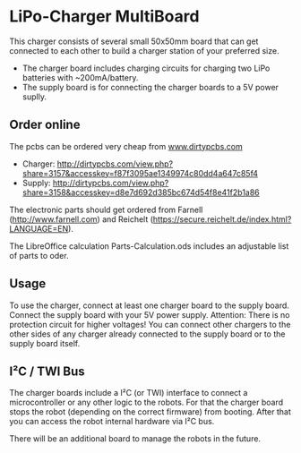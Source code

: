LiPo-Charger MultiBoard
=======================
This charger consists of several small 50x50mm board that can get connected to each other to build a charger station of your preferred size.
* The charger board includes charging circuits for charging two LiPo batteries with ~200mA/battery.
* The supply board is for connecting the charger boards to a 5V power suplly.

Order online
------------
The pcbs can be ordered very cheap from www.dirtypcbs.com
* Charger: http://dirtypcbs.com/view.php?share=3157&accesskey=f87f3095ae1349974c80dd4a647c85f4
* Supply: http://dirtypcbs.com/view.php?share=3158&accesskey=d8e7d692d385bc674d54f8e41f2b1a86

The electronic parts should get ordered from Farnell (http://www.farnell.com) and Reichelt (https://secure.reichelt.de/index.html?LANGUAGE=EN).

The LibreOffice calculation Parts-Calculation.ods includes an adjustable list of parts to oder.

Usage
-----
To use the charger, connect at least one charger board to the supply board.
Connect the supply board with your 5V power supply. Attention: There is no protection circuit for higher voltages!
You can connect other chargers to the other sides of any charger already connected to the supply board or to the supply board itself.

I²C / TWI Bus
-------
The charger boards include a I²C (or TWI) interface to connect a microcontroller or any other logic to the robots.
For that the charger board stops the robot (depending on the correct firmware) from booting. After that you can access the robot internal hardware via I²C bus.

There will be an additional board to manage the robots in the future.
